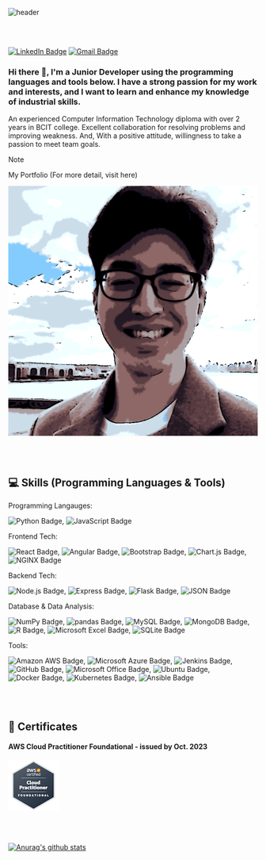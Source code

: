 

![header](https://capsule-render.vercel.app/api?type=waving&color=auto&height=300&section=header&text=Ryan%20Cho&fontSize=90&animation=fadeIn&fontAlignY=38&desc=My%20GitHub%20Profile%20!%20Junior%20Developer%20!&descAlignY=51&descAlign=62)


<br/>
<br/>

[![LinkedIn Badge](https://img.shields.io/badge/LinkedIn-0A66C2?logo=linkedin&logoColor=fff&style=flat&link=https://www.linkedin.com/in/ryan-hakhyeon-cho/)](https://www.linkedin.com/in/ryan-hakhyeon-cho/)
[![Gmail Badge](https://img.shields.io/badge/Gmail-EA4335?logo=gmail&logoColor=fff&style=flat-square&link=mailto:ryancho.hakhyeon@gmail.com)](mailto:ryancho.hakhyeon@gmail.com)


### Hi there :wave:, I'm a Junior Developer using the programming languages and tools below. I have a strong passion for my work and interests, and I want to learn and enhance my knowledge of industrial skills.

An experienced Computer Information Technology diploma with over 2 years in BCIT college. Excellent collaboration for resolving problems and improving weakness. And, With a positive attitude, willingness to take a passion to meet team goals.

> [!NOTE]
> My Portfolio (For more detail, visit here)

<!-- <a href="https://ryanchoportfolio.netlify.app/">
<img src="https://github.com/ryancho-hakhyeon/ryancho-hakhyeon/blob/main/images/my_pic.png" width="150" height="150" style="border-radius:50%">
</a> -->
[![Portfolio Webpage](https://github.com/ryancho-hakhyeon/ryancho-hakhyeon/blob/main/images/my_pic.png?h=50&w=50&mask=circle)](https://ryanchoportfolio.netlify.app/)

<br/>
<br/>

## :computer: Skills (Programming Languages & Tools)

<p>Programming Langauges: </p>
<p><img src="https://img.shields.io/badge/Python-3776AB?logo=python&logoColor=fff&style=flat-square" alt="Python Badge">, <img src="https://img.shields.io/badge/JavaScript-F7DF1E?logo=javascript&logoColor=000&style=flat-square" alt="JavaScript Badge"></p>

<p>Frontend Tech: </p>
<p><img src="https://img.shields.io/badge/React-61DAFB?logo=react&logoColor=000&style=flat-square" alt="React Badge">, <img src="https://img.shields.io/badge/Angular-DD0031?logo=angular&logoColor=fff&style=flat-square" alt="Angular Badge">, <img src="https://img.shields.io/badge/Bootstrap-7952B3?logo=bootstrap&logoColor=fff&style=flat-square" alt="Bootstrap Badge">, <img src="https://img.shields.io/badge/Chart.js-FF6384?logo=chartdotjs&logoColor=fff&style=flat-square" alt="Chart.js Badge">, <img src="https://img.shields.io/badge/NGINX-009639?logo=nginx&logoColor=fff&style=flat-square" alt="NGINX Badge"></p>

<p>Backend Tech: </p>
<p><img src="https://img.shields.io/badge/Node.js-393?logo=nodedotjs&logoColor=fff&style=flat-square" alt="Node.js Badge">, <img src="https://img.shields.io/badge/Express-000?logo=express&logoColor=fff&style=flat-square" alt="Express Badge">, <img src="https://img.shields.io/badge/Flask-000?logo=flask&logoColor=fff&style=flat-square" alt="Flask Badge">, <img src="https://img.shields.io/badge/JSON-000?logo=json&logoColor=fff&style=flat-square" alt="JSON Badge"></p>

<p>Database & Data Analysis: </p>
<p><img src="https://img.shields.io/badge/NumPy-013243?logo=numpy&logoColor=fff&style=flat-square" alt="NumPy Badge">, <img src="https://img.shields.io/badge/pandas-150458?logo=pandas&logoColor=fff&style=flat-square" alt="pandas Badge">, <img src="https://img.shields.io/badge/MySQL-4479A1?logo=mysql&logoColor=fff&style=flat-square" alt="MySQL Badge">, <img src="https://img.shields.io/badge/MongoDB-47A248?logo=mongodb&logoColor=fff&style=flat-square" alt="MongoDB Badge">, <img src="https://img.shields.io/badge/R-276DC3?logo=r&logoColor=fff&style=flat-square" alt="R Badge">, <img src="https://img.shields.io/badge/Microsoft%20Excel-217346?logo=microsoftexcel&logoColor=fff&style=flat-square" alt="Microsoft Excel Badge">, <img src="https://img.shields.io/badge/SQLite-003B57?logo=sqlite&logoColor=fff&style=flat-square" alt="SQLite Badge"></p>

<p>Tools: </p>
<p><img src="https://img.shields.io/badge/Amazon%20AWS-232F3E?logo=amazonaws&logoColor=fff&style=flat-square" alt="Amazon AWS Badge">, <img src="https://img.shields.io/badge/Microsoft%20Azure-0078D4?logo=microsoftazure&logoColor=fff&style=flat-square" alt="Microsoft Azure Badge">, <img src="https://img.shields.io/badge/Jenkins-D24939?logo=jenkins&logoColor=fff&style=flat-square" alt="Jenkins Badge">, <img src="https://img.shields.io/badge/GitHub-181717?logo=github&logoColor=fff&style=flat-square" alt="GitHub Badge">, <img src="https://img.shields.io/badge/Microsoft%20Office-D83B01?logo=microsoftoffice&logoColor=fff&style=flat-square" alt="Microsoft Office Badge">, <img src="https://img.shields.io/badge/Ubuntu-E95420?logo=ubuntu&logoColor=fff&style=flat-square" alt="Ubuntu Badge">, <img src="https://img.shields.io/badge/Docker-2496ED?logo=docker&logoColor=fff&style=flat-square" alt="Docker Badge">, <img src="https://img.shields.io/badge/Kubernetes-326CE5?logo=kubernetes&logoColor=fff&style=flat-square" alt="Kubernetes Badge">, <img src="https://img.shields.io/badge/Ansible-E00?logo=ansible&logoColor=fff&style=flat-square" alt="Ansible Badge"></p>

<br/>
<br/>

## :book: Certificates
#### AWS Cloud Practitioner Foundational - issued by Oct. 2023
[![AWS Cloud Pratitioner Foundational](https://github.com/ryancho-hakhyeon/ryancho-hakhyeon/blob/main/images/aws-certified-cloud-practitioner.png)](https://www.credly.com/badges/da4e2591-5df4-4550-8517-f1f71a82b60b/public_url)

<!--
**ryancho-hakhyeon/ryancho-hakhyeon** is a ✨ _special_ ✨ repository because its `README.md` (this file) appears on your GitHub profile.

Here are some ideas to get you started:

- 🔭 I’m currently working on ...
- 🌱 I’m currently learning ...
- 👯 I’m looking to collaborate on ...
- 🤔 I’m looking for help with ...
- 💬 Ask me about ...
- 📫 How to reach me: ...
- 😄 Pronouns: ...
- ⚡ Fun fact: ...

Badge Icons: https://badges.pages.dev/
emoji Icons: https://security-nanglam.tistory.com/491
Profile Header: https://github.com/kyechan99/capsule-render
Stats: https://github.com/anuraghazra/github-readme-stats
-->

<!--
[![Anurag's GitHub stats](https://github-readme-stats.vercel.app/api?username=anuraghazra)](https://github.com/anuraghazra/github-readme-stats)
-->

<br/>
<br/>

 [![Anurag's github stats](https://github-readme-stats.vercel.app/api?username=ryancho-hakhyeon)](https://github.com/anuraghazra/github-readme-stats)



